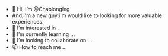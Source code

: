 - 👋 Hi, I’m @Chaolongleg
- And,i'm a new guy,i'm would like to looking for more valuable experiences.
- 👀 I’m interested in .
- 🌱 I’m currently learning ...
- 💞️ I’m looking to collaborate on ...
- 📫 How to reach me ...

<!---
Chaolongleg/Chaolongleg is a ✨ special ✨ repository because its `README.md` (this file) appears on your GitHub profile.
You can click the Preview link to take a look at your changes.
--->
